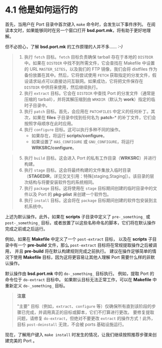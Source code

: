 # 4.1 他是如何运行的


首先，当用户在 Port 目录中首次键入 `make` 命令时，会发生以下事件序列。
在阅读本文时，如果能够同时在另一个窗口打开 **bsd.port.mk**，将有助于更好地理解。

但不必担心，了解 **bsd.port.mk** 的工作原理的人并不多…… _:-)_


> 1. 执行 `fetch` 目标。`fetch` 目标负责确保 tarball 存在于本地的 `DISTDIR` 中。如果在 `DISTDIR` 中找不到所需文件，它会查找在 Makefile 中设置的 URL `MASTER_SITES`，以及我们的 FTP 镜像，我们会将 distfiles 作为备份放置在其中。然后，它将尝试使用 `FETCH` 获取指定的分发文件，假设请求站点可以直接访问互联网。如果成功，它将把文件保存在 `DISTDIR` 中供将来使用，然后继续执行。
> 2. 执行 `extract` 目标。它会在 `DISTDIR` 中查找 Port 的分发文件（通常是压缩的 tarball），并将其解压缩到由 `WRKDIR`（默认为 **work**）指定的临时子目录中。
> 3. 执行 `patch` 目标。首先，会应用在 `PATCHFILES` 中定义的任何补丁。其次，如果在 **files** 子目录中找到任何名为 **patch-*** 的补丁文件，它们会按照字母顺序在此时应用。
> 4. 执行 `configure` 目标。这可以执行多种不同的操作。
>    - 如果存在，将运行 **scripts/configure**。
>    - 如果设置了 `HAS_CONFIGURE` 或 `GNU_CONFIGURE`，将运行 **WRKSRC/configure**。

> 5. 执行 `build` 目标。这会进入 Port 的私有工作目录（**WRKSRC**）并进行构建。
> 6. 执行 `stage` 目标。这会将最终构建的文件集放入临时目录（**STAGEDIR**，详见交叉引用：特殊[staging,Staging]）。该目录的层次结构与将要安装软件包的系统相同。
> 7. 执行 `package` 目标。这将使用在 `stage` 目标期间创建的临时目录中的文件以及 Port 的 **pkg-plist** 来创建一个软件包。
> 8. 执行 `install` 目标。这会将在 `package` 目标期间创建的软件包安装到主机系统中。

上述为默认操作。此外，如果在 **scripts** 子目录中定义了 `pre-_something_` 或 `post-_something_` 目标，或者放置了以这些名称命名的脚本，它们将在默认操作完成之前或之后运行。

例如，如果在 **Makefile** 中定义了一个 `post-extract` 目标，
以及在 **scripts** 子目录中有一个 **pre-build** 文件，那么 `post-extract` 目标将在常规提取操作之后被调用，
并且 **pre-build** 将在默认构建规则完成之前执行。
建议在操作足够简单的情况下使用 **Makefile** 目标，因为这将更容易让其他人理解 Port 需要什么样的非默认操作。

默认操作由 **bsd.port.mk** 中的 `do-_something_` 目标执行。
例如，提取 Port 的命令位于 `do-extract` 目标中。
如果默认目标无法正常工作，可以在 **Makefile** 中重新定义 `do-_something_` 目标。

> **注意**
> 
> "主要" 目标（例如，`extract`、`configure` 等）仅确保所有直到该阶段的步骤已完成，并调用真正的目标或脚本，它们不打算进行更改。
> 要修复提取问题，请修复 `do-extract`，但绝对不要更改 `extract` 的操作方式！此外，目标 `post-deinstall` 无效，不会被 ports 基础设施运行。

现在，了解用户键入 `make install` 时发生的情况，让我们继续按照推荐步骤来创建完美的 Port 。
